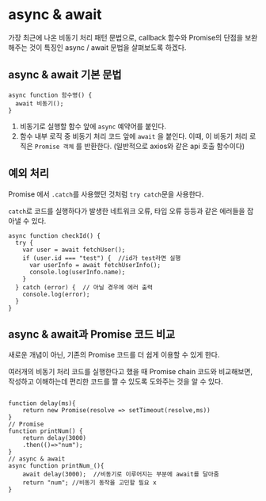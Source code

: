 # async & await

가장 최근에 나온 비동기 처리 패턴 문법으로, 
callback 함수와 Promise의 단점을 보완해주는 것이 특징인 async / await 문법을 살펴보도록 하겠다.

## async & await 기본 문법
```JS
async function 함수명() {
  await 비동기();
}
```

1. 비동기로 실행할 함수 앞에 `async` 예약어를 붙인다.
2. 함수 내부 로직 중 비동기 처리 코드 앞에 `await` 을 붙인다. 
    이때, 이 비동기 처리 로직은 `Promise 객체` 를 반환한다. (일반적으로 axios와 같은 api 호출 함수이다)

## 예외 처리

Promise 에서 `.catch`를 사용했던 것처럼 `try catch`문을 사용한다.

`catch`로 코드를 실행하다가 발생한 네트워크 오류, 타입 오류 등등과 같은 에러들을 잡아낼 수 있다.

```JS
async function checkId() {
  try {
    var user = await fetchUser();
    if (user.id === "test") {  //id가 test라면 실행 
      var userInfo = await fetchUserInfo();
      console.log(userInfo.name);
    }
  } catch (error) {  // 아닐 경우에 에러 출력
    console.log(error);
  }
}
```
## async & await과 Promise 코드 비교

새로운 개념이 아닌, 기존의 Promise 코드를 더 쉽게 이용할 수 있게 한다.

여러개의 비동기 처리 코드를 실행한다고 했을 때 Promise chain 코드와 비교해보면, 작성하고 이해하는데 편리한 코드를 짤 수 있도록 도와주는 것을 알 수 있다.

```JS

function delay(ms){
    return new Promise(resolve => setTimeout(resolve,ms))
}
// Promise
function printNum() {
    return delay(3000)
    .then(()=>"num");
}
// async & await
async function printNum_(){
    await delay(3000);  //비동기로 이루어지는 부분에 await를 달아줌 
    return "num"; //비동기 동작을 고민할 필요 x
}
```



